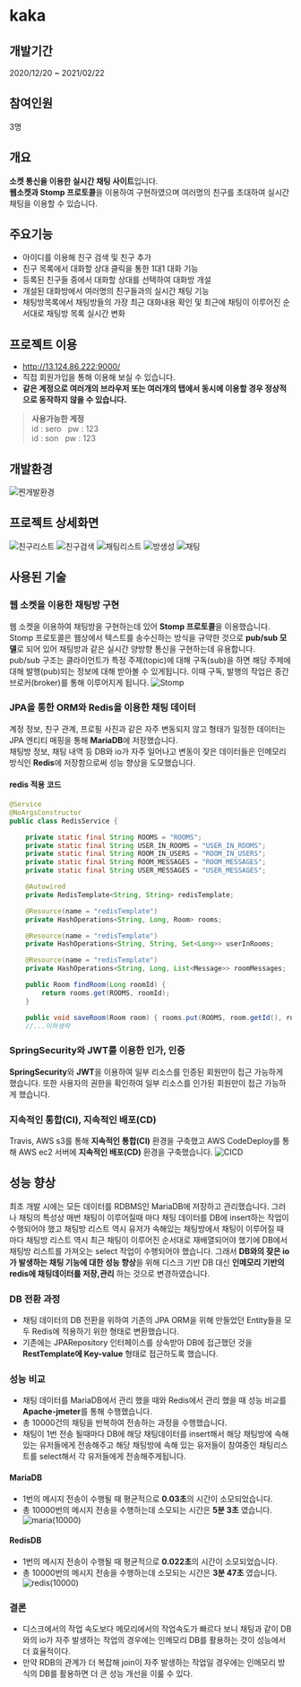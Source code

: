 # kaka

## 개발기간
2020/12/20 ~ 2021/02/22

## 참여인원
3명

## 개요
**소켓 통신을 이용한 실시간 채팅 사이트**입니다.  
**웹소켓과 Stomp 프로토콜**을 이용하여 구현하였으며 여러명의 친구를 초대하여 실시간 채팅을 이용할 수 있습니다. 

## 주요기능
- 아이디를 이용해 친구 검색 및 친구 추가  
- 친구 목록에서 대화할 상대 클릭을 통한 1대1 대화 기능
- 등록된 친구들 중에서 대화할 상대를 선택하여 대화방 개설  
- 개설된 대화방에서 여러명의 친구들과의 실시간 채팅 기능  
- 채팅방목록에서 채팅방들의 가장 최근 대화내용 확인 및 최근에 채팅이 이루어진 순서대로 채팅방 목록 실시간 변화  

## 프로젝트 이용
-  http://13.124.86.222:9000/
- 직접 회원가입을 통해 이용해 보실 수 있습니다.  
- __같은 계정으로 여러개의 브라우저 또는 여러개의 탭에서 동시에 이용할 경우 정상적으로 동작하지 않을 수 있습니다.__  
>  __사용가능한 계정__  
> id : sero &nbsp;&nbsp;pw : 123  
> id : son  &nbsp;&nbsp;pw : 123  

## 개발환경
![찐개발환경](https://user-images.githubusercontent.com/45163261/108697007-a49edd00-7545-11eb-84f5-1f578d003e13.PNG)

## 프로젝트 상세화면
![친구리스트](https://user-images.githubusercontent.com/45163261/108715375-23a00f80-755e-11eb-8c62-187091af15ca.PNG)
![친구검색](https://user-images.githubusercontent.com/45163261/108715378-24d13c80-755e-11eb-934f-6e9541da0b20.PNG)
![채팅리스트](https://user-images.githubusercontent.com/45163261/108715379-269b0000-755e-11eb-9518-1532848f5d20.PNG)
![방생성](https://user-images.githubusercontent.com/45163261/108715389-2864c380-755e-11eb-941c-e94ddcbdec3d.PNG)
![채팅](https://user-images.githubusercontent.com/45163261/108715393-2995f080-755e-11eb-8dea-9edfc6ebd32f.PNG)


## 사용된 기술
### 웹 소켓을 이용한 채팅방 구현
웹 소켓을 이용하여 채팅방을 구현하는데 있어 **Stomp 프로토콜**을 이용했습니다. Stomp 프로토콜은 웹상에서 텍스트를 송수신하는 방식을 규약한 것으로 **pub/sub 모델**로 되어 있어 채팅방과 같은 실시간 양방향 통신을 구현하는데 유용합니다.  
pub/sub 구조는 클라이언트가 특정 주제(topic)에 대해 구독(sub)을 하면 해당 주제에 대해 발행(pub)되는 정보에 대해 받아볼 수 있게됩니다. 이때 구독, 발행의 작업은 중간 브로커(broker)를 통해 이루어지게 됩니다.
![Stomp](https://user-images.githubusercontent.com/45163261/108693610-60114280-7541-11eb-9f3f-ca55efa7d625.PNG)


### JPA을 통한 ORM와 Redis을 이용한 채팅 데이터
계정 정보, 친구 관계, 프로필 사진과 같은 자주 변동되지 않고 형태가 일정한 데이터는 JPA 엔티티 매핑을 통해 **MariaDB**에 저장했습니다.  
채팅방 정보, 채팅 내역 등 DB와 io가 자주 일어나고 변동이 잦은 데이터들은 인메모리 방식인 **Redis**에 저장함으로써 성능 향상을 도모했습니다.

#### redis 적용 코드
```java
@Service
@NoArgsConstructor
public class RedisService {

    private static final String ROOMS = "ROOMS";
    private static final String USER_IN_ROOMS = "USER_IN_ROOMS";
    private static final String ROOM_IN_USERS = "ROOM_IN_USERS";
    private static final String ROOM_MESSAGES = "ROOM_MESSAGES";
    private static final String USER_MESSAGES = "USER_MESSAGES";

    @Autowired
    private RedisTemplate<String, String> redisTemplate;

    @Resource(name = "redisTemplate")
    private HashOperations<String, Long, Room> rooms;

    @Resource(name = "redisTemplate")
    private HashOperations<String, String, Set<Long>> userInRooms;

    @Resource(name = "redisTemplate")
    private HashOperations<String, Long, List<Message>> roomMessages;

    public Room findRoom(Long roomId) {
        return rooms.get(ROOMS, roomId);
    }

    public void saveRoom(Room room) { rooms.put(ROOMS, room.getId(), room); }
    //...이하생략
```

### SpringSecurity와 JWT를 이용한 인가, 인증
**SpringSecurity**와 **JWT**을 이용하여 일부 리소스를 인증된 회원만이 접근 가능하게 했습니다. 또한 사용자의 권한을 확인하여 일부 리소스를 인가된 회원만이 접근 가능하게 했습니다.

### 지속적인 통합(CI), 지속적인 배포(CD)
Travis, AWS s3를 통해 **지속적인 통합(CI)** 환경을 구축했고 AWS CodeDeploy를 통해 AWS ec2 서버에 **지속적인 배포(CD)** 환경을 구축했습니다.
![CICD](https://user-images.githubusercontent.com/45163261/108695469-ac5d8200-7543-11eb-989d-eed462410b2a.PNG)

## 성능 향상
최초 개발 시에는 모든 데이터를 RDBMS인 MariaDB에 저장하고 관리했습니다. 그러나 채팅의 특성상 매번 채팅이 이루어질때 마다 채팅 데이터를 DB에 insert하는 작업이 수행되어야 했고 
채팅방 리스트 역시 유저가 속해있는 채팅방에서 채팅이 이루어질 때 마다 채팅방 리스트 역시 최근 채팅이 이루어진 순서대로 재배열되어야 했기에 DB에서 채팅방 리스트를 가져오는 select 작업이 수행되어야 했습니다.
그래서 **DB와의 잦은 io가 발생하는 채팅 기능에 대한 성능 향상**을 위해 디스크 기반 DB 대신 **인메모리 기반의 redis에 채팅데이터를 저장,관리** 하는 것으로 변경하였습니다.

### DB 전환 과정
- 채팅 데이터의 DB 전환을 위하여 기존의 JPA ORM을 위해 만들었던 Entity들을 모두 Redis에 적용하기 위한 형태로 변환했습니다.
- 기존에는 JPARepository 인터페이스를 상속받아 DB에 접근했던 것을 **RestTemplate에 Key-value** 형태로 접근하도록 했습니다.

### 성능 비교
- 채팅 데이터를 MariaDB에서 관리 했을 때와 Redis에서 관리 했을 때 성능 비교를 **Apache-jmeter**를 통해 수행했습니다.
- 총 10000건의 채팅을 반복하여 전송하는 과정을 수행했습니다. 
- 채팅이 1번 전송 될때마다 DB에 해당 채팅데이터를 insert해서 해당 채팅방에 속해있는 유저들에게 전송해주고 해당 채팅방에 속해 있는 유저들이 참여중인 채팅리스트를 select해서 각 유저들에게 전송해주게됩니다.
#### MariaDB
- 1번의 메시지 전송이 수행될 때 평균적으로 **0.03초**의 시간이 소모되었습니다.
- 총 10000번의 메시지 전송을 수행하는데 소모되는 시간은 **5분 3초** 였습니다.
![maria(10000)](https://user-images.githubusercontent.com/45163261/108707317-29dcbe80-7553-11eb-8550-e03b3f828973.PNG)
#### RedisDB
- 1번의 메시지 전송이 수행될 때 평균적으로 **0.022초**의 시간이 소모되었습니다.
- 총 10000번의 메시지 전송을 수행하는데 소모되는 시간은 **3분 47초** 였습니다.
![redis(10000)](https://user-images.githubusercontent.com/45163261/108707307-26e1ce00-7553-11eb-9fb7-4730742a1916.PNG)
### 결론
- 디스크에서의 작업 속도보다 메모리에서의 작업속도가 빠르다 보니 채팅과 같이 DB와의 io가 자주 발생하는 작업의 경우에는 인메모리 DB를 활용하는 것이 성능에서 더 효율적이다.
- 만약 RDB의 관계가 더 복잡해 join이 자주 발생하는 작업일 경우에는 인메모리 방식의 DB를 활용하면 더 큰 성능 개선을 이룰 수 있다.
